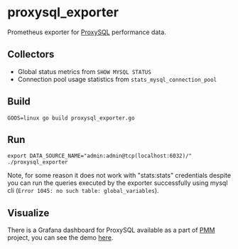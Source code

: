 # proxysql_exporter

Prometheus exporter for [ProxySQL](https://github.com/sysown/proxysql) performance data.

## Collectors

 * Global status metrics from `SHOW MYSQL STATUS`
 * Connection pool usage statistics from `stats_mysql_connection_pool`

## Build

```
GOOS=linux go build proxysql_exporter.go
```

## Run

```
export DATA_SOURCE_NAME="admin:admin@tcp(localhost:6032)/"
./proxysql_exporter
```

Note, for some reason it does not work with "stats:stats" credentials despite you can run the queries executed by the
exporter successfully using mysql cli (`Error 1045: no such table: global_variables`).

## Visualize

There is a Grafana dashboard for ProxySQL available as a part of [PMM](https://www.percona.com/doc/percona-monitoring-and-management/index.html) project, you can see the demo [here](https://pmmdemo.percona.com/graph/dashboard/db/proxysql-overview).
